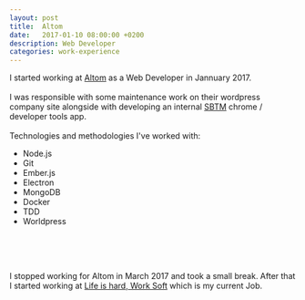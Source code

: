 ```yaml
---
layout: post
title:  Altom
date:   2017-01-10 08:00:00 +0200
description: Web Developer
categories: work-experience
---
```

I started working at [Altom][altom] as a Web Developer in Jannuary 2017.
<br/>
<br/>
I was responsible with some maintenance work on their wordpress company site alongside with developing an internal [SBTM][sbtm] chrome / developer tools app.
<br />
<br />
Technologies and methodologies I've worked with:

* Node.js
* Git
* Ember.js
* Electron
* MongoDB
* Docker
* TDD
* Worldpress

<br />
<br />
<br />

I stopped working for Altom in March 2017 and took a small break. After that I started working at [Life is hard, Work Soft][lih] which is my current Job.

[altom]: https://altom.com/
[sbtm]: http://www.satisfice.com/sbtm/
[lih]: https://www.lifeishard.ro/